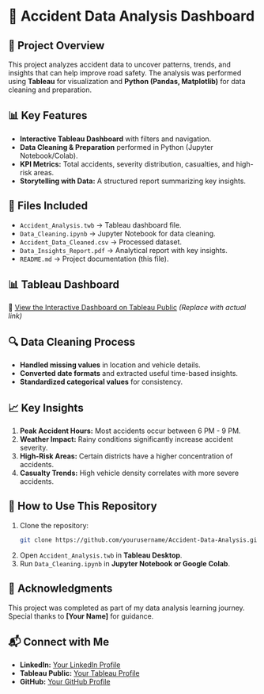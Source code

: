 # 🚗 Accident Data Analysis Dashboard

## 📌 Project Overview
This project analyzes accident data to uncover patterns, trends, and insights that can help improve road safety. The analysis was performed using **Tableau** for visualization and **Python (Pandas, Matplotlib)** for data cleaning and preparation.

## 📊 Key Features
- **Interactive Tableau Dashboard** with filters and navigation.
- **Data Cleaning & Preparation** performed in Python (Jupyter Notebook/Colab).
- **KPI Metrics:** Total accidents, severity distribution, casualties, and high-risk areas.
- **Storytelling with Data:** A structured report summarizing key insights.

## 📁 Files Included
- `Accident_Analysis.twb` → Tableau dashboard file.
- `Data_Cleaning.ipynb` → Jupyter Notebook for data cleaning.
- `Accident_Data_Cleaned.csv` → Processed dataset.
- `Data_Insights_Report.pdf` → Analytical report with key insights.
- `README.md` → Project documentation (this file).

## 📊 Tableau Dashboard
🔗 [View the Interactive Dashboard on Tableau Public](#) *(Replace with actual link)*

## 🔍 Data Cleaning Process
- **Handled missing values** in location and vehicle details.
- **Converted date formats** and extracted useful time-based insights.
- **Standardized categorical values** for consistency.

## 📈 Key Insights
1. **Peak Accident Hours:** Most accidents occur between 6 PM - 9 PM.
2. **Weather Impact:** Rainy conditions significantly increase accident severity.
3. **High-Risk Areas:** Certain districts have a higher concentration of accidents.
4. **Casualty Trends:** High vehicle density correlates with more severe accidents.

## 🚀 How to Use This Repository
1. Clone the repository:
   ```bash
   git clone https://github.com/yourusername/Accident-Data-Analysis.git
   ```
2. Open `Accident_Analysis.twb` in **Tableau Desktop**.
3. Run `Data_Cleaning.ipynb` in **Jupyter Notebook or Google Colab**.

## 📢 Acknowledgments
This project was completed as part of my data analysis learning journey. Special thanks to **[Your Name]** for guidance.

## 📬 Connect with Me
- **LinkedIn:** [Your LinkedIn Profile](#)
- **Tableau Public:** [Your Tableau Profile](#)
- **GitHub:** [Your GitHub Profile](#)
